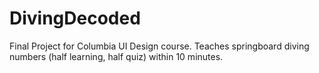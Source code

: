 # DivingDecoded
Final Project for Columbia UI Design course. Teaches springboard diving numbers (half learning, half quiz) within 10 minutes.
